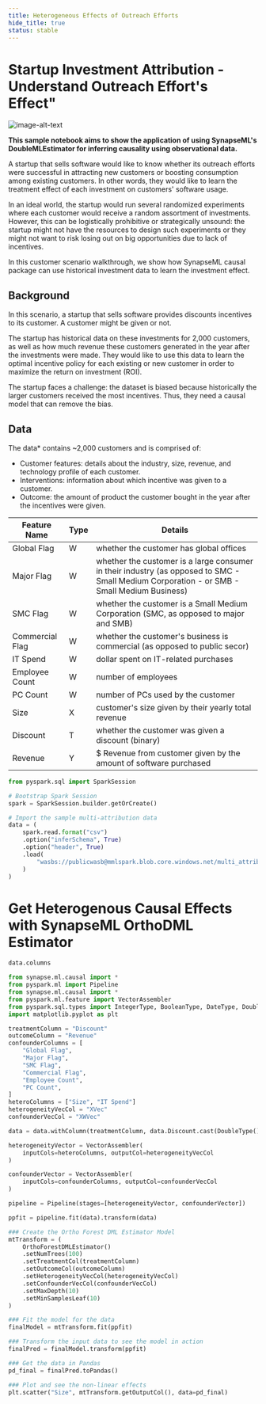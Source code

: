 ```yaml
---
title: Heterogeneous Effects of Outreach Efforts
hide_title: true
status: stable
---
```

# Startup Investment Attribution - Understand Outreach Effort's Effect"

![image-alt-text](https://camo.githubusercontent.com/4ac8c931fd4600d2b466975c87fb03b439ebc7f6debd58409aea0db10457436d/68747470733a2f2f7777772e6d6963726f736f66742e636f6d2f656e2d75732f72657365617263682f75706c6f6164732f70726f642f323032302f30352f4174747269627574696f6e2e706e67)

**This sample notebook aims to show the application of using SynapseML's DoubleMLEstimator for inferring causality using observational data.**

A startup that sells software would like to know whether its outreach efforts were successful in attracting new customers or boosting consumption among existing customers. In other words, they would like to learn the treatment effect of each investment on customers' software usage.

In an ideal world, the startup would run several randomized experiments where each customer would receive a random assortment of investments. However, this can be logistically prohibitive or strategically unsound: the startup might not have the resources to design such experiments or they might not want to risk losing out on big opportunities due to lack of incentives.

In this customer scenario walkthrough, we show how SynapseML causal package can use historical investment data to learn the investment effect.

## Background
In this scenario, a startup that sells software provides discounts incentives to its customer. A customer might be given or not.

The startup has historical data on these investments for 2,000 customers, as well as how much revenue these customers generated in the year after the investments were made. They would like to use this data to learn the optimal incentive policy for each existing or new customer in order to maximize the return on investment (ROI).

The startup faces a challenge:  the dataset is biased because historically the larger customers received the most incentives. Thus, they need a causal model that can remove the bias.

## Data
The data* contains ~2,000 customers and is comprised of:

* Customer features: details about the industry, size, revenue, and technology profile of each customer.
* Interventions: information about which incentive was given to a customer.
* Outcome: the amount of product the customer bought in the year after the incentives were given.


| Feature Name    | Type | Details                                                                                                                                     |
|-----------------|------|---------------------------------------------------------------------------------------------------------------------------------------------|
| Global Flag     | W    | whether the customer has global offices                                                                                                     | 
| Major Flag      | W    | whether the customer is a large consumer in their industry (as opposed to SMC - Small Medium Corporation - or SMB - Small Medium Business)  |
| SMC Flag        | W    | whether the customer is a Small Medium Corporation (SMC, as opposed to major and SMB)                                                       |
| Commercial Flag | W    | whether the customer's business is commercial (as opposed to public secor)                                                                  |
| IT Spend        | W    | dollar spent on IT-related purchases                                                                                                             |
| Employee Count  | W    | number of employees                                                                                                                         |
| PC Count        | W    | number of PCs used by the customer                                                                                                          |                                                                                      |
| Size            | X    | customer's size given by their yearly total revenue                                                                                        |                                                                                      |
| Discount        | T    | whether the customer was given a discount (binary)                                                                                          |
| Revenue         | Y    | $ Revenue from customer given by the amount of software purchased                                                                           |



```python
from pyspark.sql import SparkSession

# Bootstrap Spark Session
spark = SparkSession.builder.getOrCreate()
```


```python
# Import the sample multi-attribution data
data = (
    spark.read.format("csv")
    .option("inferSchema", True)
    .option("header", True)
    .load(
        "wasbs://publicwasb@mmlspark.blob.core.windows.net/multi_attribution_sample.csv"
    )
)
```

# Get Heterogenous Causal Effects with SynapseML OrthoDML Estimator


```python
data.columns
```


```python
from synapse.ml.causal import *
from pyspark.ml import Pipeline
from synapse.ml.causal import *
from pyspark.ml.feature import VectorAssembler
from pyspark.sql.types import IntegerType, BooleanType, DateType, DoubleType
import matplotlib.pyplot as plt
```


```python
treatmentColumn = "Discount"
outcomeColumn = "Revenue"
confounderColumns = [
    "Global Flag",
    "Major Flag",
    "SMC Flag",
    "Commercial Flag",
    "Employee Count",
    "PC Count",
]
heteroColumns = ["Size", "IT Spend"]
heterogeneityVecCol = "XVec"
confounderVecCol = "XWVec"

data = data.withColumn(treatmentColumn, data.Discount.cast(DoubleType()))

heterogeneityVector = VectorAssembler(
    inputCols=heteroColumns, outputCol=heterogeneityVecCol
)

confounderVector = VectorAssembler(
    inputCols=confounderColumns, outputCol=confounderVecCol
)

pipeline = Pipeline(stages=[heterogeneityVector, confounderVector])

ppfit = pipeline.fit(data).transform(data)
```


```python
### Create the Ortho Forest DML Estimator Model
mtTransform = (
    OrthoForestDMLEstimator()
    .setNumTrees(100)
    .setTreatmentCol(treatmentColumn)
    .setOutcomeCol(outcomeColumn)
    .setHeterogeneityVecCol(heterogeneityVecCol)
    .setConfounderVecCol(confounderVecCol)
    .setMaxDepth(10)
    .setMinSamplesLeaf(10)
)
```


```python
### Fit the model for the data
finalModel = mtTransform.fit(ppfit)
```


```python
### Transform the input data to see the model in action
finalPred = finalModel.transform(ppfit)
```


```python
### Get the data in Pandas
pd_final = finalPred.toPandas()
```


```python
### Plot and see the non-linear effects
plt.scatter("Size", mtTransform.getOutputCol(), data=pd_final)
```
